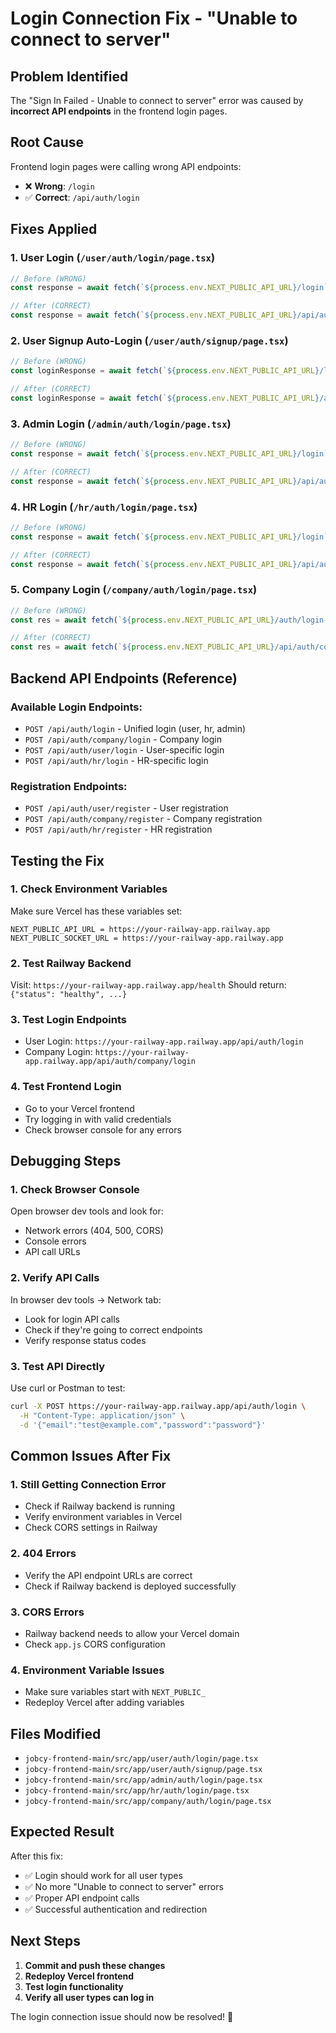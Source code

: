 # Login Connection Fix - "Unable to connect to server"

## Problem Identified
The "Sign In Failed - Unable to connect to server" error was caused by **incorrect API endpoints** in the frontend login pages.

## Root Cause
Frontend login pages were calling wrong API endpoints:
- ❌ **Wrong**: `/login` 
- ✅ **Correct**: `/api/auth/login`

## Fixes Applied

### 1. User Login (`/user/auth/login/page.tsx`)
```javascript
// Before (WRONG)
const response = await fetch(`${process.env.NEXT_PUBLIC_API_URL}/login`, {

// After (CORRECT)
const response = await fetch(`${process.env.NEXT_PUBLIC_API_URL}/api/auth/login`, {
```

### 2. User Signup Auto-Login (`/user/auth/signup/page.tsx`)
```javascript
// Before (WRONG)
const loginResponse = await fetch(`${process.env.NEXT_PUBLIC_API_URL}/login`, {

// After (CORRECT)
const loginResponse = await fetch(`${process.env.NEXT_PUBLIC_API_URL}/api/auth/login`, {
```

### 3. Admin Login (`/admin/auth/login/page.tsx`)
```javascript
// Before (WRONG)
const response = await fetch(`${process.env.NEXT_PUBLIC_API_URL}/login`, {

// After (CORRECT)
const response = await fetch(`${process.env.NEXT_PUBLIC_API_URL}/api/auth/login`, {
```

### 4. HR Login (`/hr/auth/login/page.tsx`)
```javascript
// Before (WRONG)
const response = await fetch(`${process.env.NEXT_PUBLIC_API_URL}/login`, {

// After (CORRECT)
const response = await fetch(`${process.env.NEXT_PUBLIC_API_URL}/api/auth/login`, {
```

### 5. Company Login (`/company/auth/login/page.tsx`)
```javascript
// Before (WRONG)
const res = await fetch(`${process.env.NEXT_PUBLIC_API_URL}/auth/login-company`, {

// After (CORRECT)
const res = await fetch(`${process.env.NEXT_PUBLIC_API_URL}/api/auth/company/login`, {
```

## Backend API Endpoints (Reference)

### Available Login Endpoints:
- `POST /api/auth/login` - Unified login (user, hr, admin)
- `POST /api/auth/company/login` - Company login
- `POST /api/auth/user/login` - User-specific login
- `POST /api/auth/hr/login` - HR-specific login

### Registration Endpoints:
- `POST /api/auth/user/register` - User registration
- `POST /api/auth/company/register` - Company registration
- `POST /api/auth/hr/register` - HR registration

## Testing the Fix

### 1. **Check Environment Variables**
Make sure Vercel has these variables set:
```
NEXT_PUBLIC_API_URL = https://your-railway-app.railway.app
NEXT_PUBLIC_SOCKET_URL = https://your-railway-app.railway.app
```

### 2. **Test Railway Backend**
Visit: `https://your-railway-app.railway.app/health`
Should return: `{"status": "healthy", ...}`

### 3. **Test Login Endpoints**
- User Login: `https://your-railway-app.railway.app/api/auth/login`
- Company Login: `https://your-railway-app.railway.app/api/auth/company/login`

### 4. **Test Frontend Login**
- Go to your Vercel frontend
- Try logging in with valid credentials
- Check browser console for any errors

## Debugging Steps

### 1. **Check Browser Console**
Open browser dev tools and look for:
- Network errors (404, 500, CORS)
- Console errors
- API call URLs

### 2. **Verify API Calls**
In browser dev tools → Network tab:
- Look for login API calls
- Check if they're going to correct endpoints
- Verify response status codes

### 3. **Test API Directly**
Use curl or Postman to test:
```bash
curl -X POST https://your-railway-app.railway.app/api/auth/login \
  -H "Content-Type: application/json" \
  -d '{"email":"test@example.com","password":"password"}'
```

## Common Issues After Fix

### 1. **Still Getting Connection Error**
- Check if Railway backend is running
- Verify environment variables in Vercel
- Check CORS settings in Railway

### 2. **404 Errors**
- Verify the API endpoint URLs are correct
- Check if Railway backend is deployed successfully

### 3. **CORS Errors**
- Railway backend needs to allow your Vercel domain
- Check `app.js` CORS configuration

### 4. **Environment Variable Issues**
- Make sure variables start with `NEXT_PUBLIC_`
- Redeploy Vercel after adding variables

## Files Modified

- `jobcy-frontend-main/src/app/user/auth/login/page.tsx`
- `jobcy-frontend-main/src/app/user/auth/signup/page.tsx`
- `jobcy-frontend-main/src/app/admin/auth/login/page.tsx`
- `jobcy-frontend-main/src/app/hr/auth/login/page.tsx`
- `jobcy-frontend-main/src/app/company/auth/login/page.tsx`

## Expected Result

After this fix:
- ✅ Login should work for all user types
- ✅ No more "Unable to connect to server" errors
- ✅ Proper API endpoint calls
- ✅ Successful authentication and redirection

## Next Steps

1. **Commit and push these changes**
2. **Redeploy Vercel frontend**
3. **Test login functionality**
4. **Verify all user types can log in**

The login connection issue should now be resolved! 🚀
